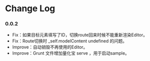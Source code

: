 # Change Log

### 0.0.2

* Fix：如果目标元素填写了ID，切换route回来时候不能重新渲染Editor。
* Fix：Route切换时 _self.modelContent undefined 的问题。
* Improve：自动销毁不再使用的Editor。
* Improve：Grunt 文件增加量化宝 serve ，用于启动sample。
